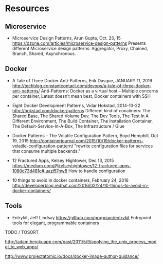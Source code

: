 # Resources


## Microservice

* Microservice Design Patterns, Arun Gupta, Oct. 23, 15
  https://dzone.com/articles/microservice-design-patterns
  Presents different Microservice design patterns: Aggregator, Proxy, Chained, Branch, Shared, Asynchronous. 


## Docker

* A Tale of Three Docker Anti-Patterns, Erik Dasque, JANUARY 11, 2016
  http://techblog.constantcontact.com/devops/a-tale-of-three-docker-anti-patterns/
  Anti-Patterns: Docker as a virtual host  – Multiple concerns per container, Latest doesn’t mean best, Docker containers with SSH

* Eight Docker Development Patterns, Vidar Hokstad, 2014-10-22
  http://hokstad.com/docker/patterns
  Different kind of conatiners: The Shared Base, The Shared Volume Dev, The Dev Tools, The Test In A Different Environment, The Build Container, The Installation Container, The Default-Service-In-A-Box,  The Infrastructure / Glue

* Docker Patterns – The Volatile Configuration Pattern, Boyd Hemphill, Oct 19, 2015 
  http://containerjournal.com/2015/10/19/docker-patterns-volatile-configuration-pattern/
  "rewrite configuration files for services that consume multiple backends."

* 12 Fractured Apps, Kelsey Hightower, Dec 13, 2015
  https://medium.com/@kelseyhightower/12-fractured-apps-1080c73d481c#.uazi57nw8
  How to handle configuration

* 10 things to avoid in docker containers, February 24, 2016
  http://developerblog.redhat.com/2016/02/24/10-things-to-avoid-in-docker-containers/


## Tools

* Entrykit, Jeff Lindsay
  https://github.com/progrium/entrykit
  Entrypoint tools for elegant, programmable containers



TODO / TOSORT

http://adam.herokuapp.com/past/2011/5/9/applying_the_unix_process_model_to_web_apps/

http://www.projectatomic.io/docs/docker-image-author-guidance/
